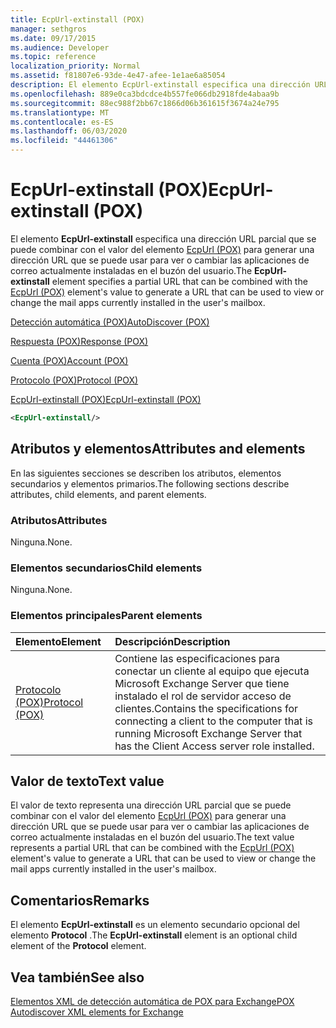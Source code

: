```yaml
---
title: EcpUrl-extinstall (POX)
manager: sethgros
ms.date: 09/17/2015
ms.audience: Developer
ms.topic: reference
localization_priority: Normal
ms.assetid: f81807e6-93de-4e47-afee-1e1ae6a85054
description: El elemento EcpUrl-extinstall especifica una dirección URL parcial que se puede combinar con el valor del elemento EcpUrl (POX) para generar una dirección URL que se puede usar para ver o cambiar las aplicaciones de correo actualmente instaladas en el buzón del usuario.
ms.openlocfilehash: 889e0ca3bdcdce4b557fe066db2918fde4abaa9b
ms.sourcegitcommit: 88ec988f2bb67c1866d06b361615f3674a24e795
ms.translationtype: MT
ms.contentlocale: es-ES
ms.lasthandoff: 06/03/2020
ms.locfileid: "44461306"
---
```

# <a name="ecpurl-extinstall-pox"></a><span data-ttu-id="65897-103">EcpUrl-extinstall (POX)</span><span class="sxs-lookup"><span data-stu-id="65897-103">EcpUrl-extinstall (POX)</span></span>

<span data-ttu-id="65897-104">El elemento **EcpUrl-extinstall** especifica una dirección URL parcial que se puede combinar con el valor del elemento [EcpUrl (POX)](ecpurl-pox.md) para generar una dirección URL que se puede usar para ver o cambiar las aplicaciones de correo actualmente instaladas en el buzón del usuario.</span><span class="sxs-lookup"><span data-stu-id="65897-104">The **EcpUrl-extinstall** element specifies a partial URL that can be combined with the [EcpUrl (POX)](ecpurl-pox.md) element's value to generate a URL that can be used to view or change the mail apps currently installed in the user's mailbox.</span></span> 
  
[<span data-ttu-id="65897-105">Detección automática (POX)</span><span class="sxs-lookup"><span data-stu-id="65897-105">AutoDiscover (POX)</span></span>](autodiscover-pox.md)
  
[<span data-ttu-id="65897-106">Respuesta (POX)</span><span class="sxs-lookup"><span data-stu-id="65897-106">Response (POX)</span></span>](response-pox.md)
  
[<span data-ttu-id="65897-107">Cuenta (POX)</span><span class="sxs-lookup"><span data-stu-id="65897-107">Account (POX)</span></span>](account-pox.md)
  
[<span data-ttu-id="65897-108">Protocolo (POX)</span><span class="sxs-lookup"><span data-stu-id="65897-108">Protocol (POX)</span></span>](protocol-pox.md)
  
[<span data-ttu-id="65897-109">EcpUrl-extinstall (POX)</span><span class="sxs-lookup"><span data-stu-id="65897-109">EcpUrl-extinstall (POX)</span></span>](ecpurl-extinstall-pox.md)
  
```XML
<EcpUrl-extinstall/>
```

## <a name="attributes-and-elements"></a><span data-ttu-id="65897-110">Atributos y elementos</span><span class="sxs-lookup"><span data-stu-id="65897-110">Attributes and elements</span></span>

<span data-ttu-id="65897-111">En las siguientes secciones se describen los atributos, elementos secundarios y elementos primarios.</span><span class="sxs-lookup"><span data-stu-id="65897-111">The following sections describe attributes, child elements, and parent elements.</span></span>
  
### <a name="attributes"></a><span data-ttu-id="65897-112">Atributos</span><span class="sxs-lookup"><span data-stu-id="65897-112">Attributes</span></span>

<span data-ttu-id="65897-113">Ninguna.</span><span class="sxs-lookup"><span data-stu-id="65897-113">None.</span></span>
  
### <a name="child-elements"></a><span data-ttu-id="65897-114">Elementos secundarios</span><span class="sxs-lookup"><span data-stu-id="65897-114">Child elements</span></span>

<span data-ttu-id="65897-115">Ninguna.</span><span class="sxs-lookup"><span data-stu-id="65897-115">None.</span></span>
  
### <a name="parent-elements"></a><span data-ttu-id="65897-116">Elementos principales</span><span class="sxs-lookup"><span data-stu-id="65897-116">Parent elements</span></span>

|<span data-ttu-id="65897-117">**Elemento**</span><span class="sxs-lookup"><span data-stu-id="65897-117">**Element**</span></span>|<span data-ttu-id="65897-118">**Descripción**</span><span class="sxs-lookup"><span data-stu-id="65897-118">**Description**</span></span>|
|:-----|:-----|
|[<span data-ttu-id="65897-119">Protocolo (POX)</span><span class="sxs-lookup"><span data-stu-id="65897-119">Protocol (POX)</span></span>](protocol-pox.md) <br/> |<span data-ttu-id="65897-120">Contiene las especificaciones para conectar un cliente al equipo que ejecuta Microsoft Exchange Server que tiene instalado el rol de servidor acceso de clientes.</span><span class="sxs-lookup"><span data-stu-id="65897-120">Contains the specifications for connecting a client to the computer that is running Microsoft Exchange Server that has the Client Access server role installed.</span></span>  <br/> |
   
## <a name="text-value"></a><span data-ttu-id="65897-121">Valor de texto</span><span class="sxs-lookup"><span data-stu-id="65897-121">Text value</span></span>

<span data-ttu-id="65897-122">El valor de texto representa una dirección URL parcial que se puede combinar con el valor del elemento [EcpUrl (POX)](ecpurl-pox.md) para generar una dirección URL que se puede usar para ver o cambiar las aplicaciones de correo actualmente instaladas en el buzón del usuario.</span><span class="sxs-lookup"><span data-stu-id="65897-122">The text value represents a partial URL that can be combined with the [EcpUrl (POX)](ecpurl-pox.md) element's value to generate a URL that can be used to view or change the mail apps currently installed in the user's mailbox.</span></span> 
  
## <a name="remarks"></a><span data-ttu-id="65897-123">Comentarios</span><span class="sxs-lookup"><span data-stu-id="65897-123">Remarks</span></span>

<span data-ttu-id="65897-124">El elemento **EcpUrl-extinstall** es un elemento secundario opcional del elemento **Protocol** .</span><span class="sxs-lookup"><span data-stu-id="65897-124">The **EcpUrl-extinstall** element is an optional child element of the **Protocol** element.</span></span> 
  
## <a name="see-also"></a><span data-ttu-id="65897-125">Vea también</span><span class="sxs-lookup"><span data-stu-id="65897-125">See also</span></span>



[<span data-ttu-id="65897-126">Elementos XML de detección automática de POX para Exchange</span><span class="sxs-lookup"><span data-stu-id="65897-126">POX Autodiscover XML elements for Exchange</span></span>](pox-autodiscover-xml-elements-for-exchange.md)

